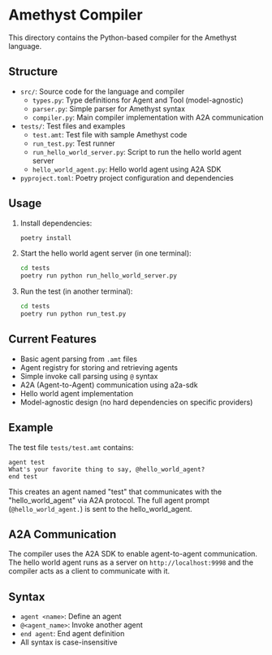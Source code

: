 # Amethyst Compiler

This directory contains the Python-based compiler for the Amethyst language.

## Structure

- `src/`: Source code for the language and compiler
  - `types.py`: Type definitions for Agent and Tool (model-agnostic)
  - `parser.py`: Simple parser for Amethyst syntax
  - `compiler.py`: Main compiler implementation with A2A communication
- `tests/`: Test files and examples
  - `test.amt`: Test file with sample Amethyst code
  - `run_test.py`: Test runner
  - `run_hello_world_server.py`: Script to run the hello world agent server
  - `hello_world_agent.py`: Hello world agent using A2A SDK
- `pyproject.toml`: Poetry project configuration and dependencies

## Usage

1. Install dependencies:
   ```bash
   poetry install
   ```

2. Start the hello world agent server (in one terminal):
   ```bash
   cd tests
   poetry run python run_hello_world_server.py
   ```

3. Run the test (in another terminal):
   ```bash
   cd tests
   poetry run python run_test.py
   ```

## Current Features

- Basic agent parsing from `.amt` files
- Agent registry for storing and retrieving agents
- Simple invoke call parsing using `@` syntax
- A2A (Agent-to-Agent) communication using a2a-sdk
- Hello world agent implementation
- Model-agnostic design (no hard dependencies on specific providers)

## Example

The test file `tests/test.amt` contains:
```
agent test
What's your favorite thing to say, @hello_world_agent?
end test
```

This creates an agent named "test" that communicates with the "hello_world_agent" via A2A protocol. The full agent prompt (`@hello_world_agent.`) is sent to the hello_world_agent.

## A2A Communication

The compiler uses the A2A SDK to enable agent-to-agent communication. The hello world agent runs as a server on `http://localhost:9998` and the compiler acts as a client to communicate with it.

## Syntax

- `agent <name>`: Define an agent
- `@<agent_name>`: Invoke another agent
- `end agent`: End agent definition
- All syntax is case-insensitive 